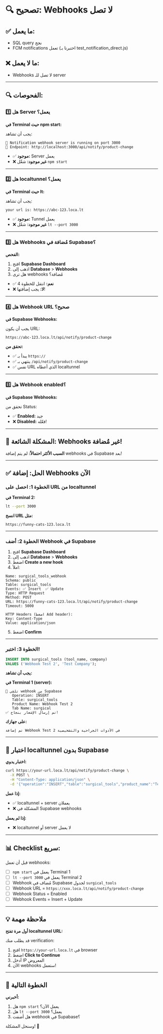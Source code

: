 # 🔍 تصحيح: Webhooks لا تصل

## ✅ ما يعمل:
- SQL query نجح
- FCM notifications تعمل (اختبرنا بـ test_notification_direct.js)

## ❌ ما لا يعمل:
- Webhooks لا تصل للـ server

---

## 🔍 الفحوصات:

### 1️⃣ هل Server يعمل؟

**في Terminal حيث npm start:**

يجب أن تشاهد:
```
🚀 Notification webhook server is running on port 3000
📡 Endpoint: http://localhost:3000/api/notify/product-change
```

- ✅ **موجود:** Server يعمل
- ❌ **غير موجود:** شغّل `npm start`

---

### 2️⃣ هل localtunnel يعمل؟

**في Terminal حيث lt:**

يجب أن تشاهد:
```
your url is: https://abc-123.loca.lt
```

- ✅ **موجود:** Tunnel يعمل
- ❌ **غير موجود:** شغّل `lt --port 3000`

---

### 3️⃣ هل Webhooks مُضافة في Supabase؟

**الفحص:**
1. افتح **Supabase Dashboard**
2. اذهب إلى **Database** > **Webhooks**
3. هل ترى webhooks مُضافة؟

- ✅ **نعم:** انتقل للخطوة 4
- ❌ **لا:** يجب إضافتها!

---

### 4️⃣ هل Webhook URL صحيح؟

**في Supabase Webhooks:**

يجب أن يكون URL:
```
https://abc-123.loca.lt/api/notify/product-change
```

**تحقق من:**
- ✅ يبدأ بـ `https://`
- ✅ ينتهي بـ `/api/notify/product-change`
- ✅ نفس URL الذي أعطاه localtunnel

---

### 5️⃣ هل Webhook enabled؟

**في Supabase Webhooks:**

تحقق من Status:
- ✅ **Enabled:** جيد
- ❌ **Disabled:** فعّله!

---

## 🐛 المشكلة الشائعة: Webhooks غير مُضافة!

**السبب الأكثر احتمالاً:** 
لم يتم إضافة webhooks في Supabase بعد!

---

## ✅ الحل: إضافة Webhooks الآن

### الخطوة 1: احصل على URL من localtunnel

**في Terminal 2:**
```bash
lt --port 3000
```

**انسخ URL مثل:**
```
https://funny-cats-123.loca.lt
```

---

### الخطوة 2: أضف Webhook في Supabase

1. افتح **Supabase Dashboard**
2. اذهب إلى **Database** > **Webhooks**
3. اضغط **Create a new hook**
4. املأ:

```
Name: surgical_tools_webhook
Schema: public
Table: surgical_tools
Events: ✅ Insert  ✅ Update
Type: HTTP Request
Method: POST
URL: https://funny-cats-123.loca.lt/api/notify/product-change
Timeout: 5000

HTTP Headers (اضغط Add header):
Key: Content-Type
Value: application/json
```

5. اضغط **Confirm**

---

### الخطوة 3: اختبر!

```sql
INSERT INTO surgical_tools (tool_name, company)
VALUES ('Webhook Test 2', 'Test Company');
```

**يجب أن تشاهد:**

**في Terminal 1 (server):**
```
📩 تلقي webhook من Supabase
   Operation: INSERT
   Table: surgical_tools
   Product Name: Webhook Test 2
   Tab Name: surgical
✅ تم إرسال الإشعار بنجاح!
```

**على جهازك:**
```
تم إضافة Webhook Test 2 في الأدوات الجراحية والتشخيصية
```

---

## 🧪 اختبار localtunnel بدون Supabase

**اختبار يدوي:**

```bash
curl https://your-url.loca.lt/api/notify/product-change \
  -X POST \
  -H "Content-Type: application/json" \
  -d '{"operation":"INSERT","table":"surgical_tools","product_name":"Test","tab_name":"surgical"}'
```

**إذا عمل:**
- ✅ localtunnel + server يعملان
- ❌ المشكلة في Supabase webhooks

**إذا لم يعمل:**
- ❌ localtunnel أو server لا يعمل

---

## 📊 Checklist سريع:

قبل أن تعمل webhooks:

- [ ] `npm start` يعمل في Terminal 1
- [ ] `lt --port 3000` يعمل في Terminal 2
- [ ] Webhook مُضاف في Supabase لجدول `surgical_tools`
- [ ] Webhook URL = `https://xxx.loca.lt/api/notify/product-change`
- [ ] Webhook Status = Enabled
- [ ] Webhook Events = Insert + Update

---

## 💡 ملاحظة مهمة

**أول مرة تفتح localtunnel URL:**

قد يطلب منك verification:
1. افتح `https://your-url.loca.lt` في browser
2. اضغط **Click to Continue**
3. أدخل IP المعروض
4. الآن webhooks ستعمل!

---

## 🎯 الخطوة التالية

**أخبرني:**
1. هل `npm start` يعمل الآن؟
2. هل `lt --port 3000` يعمل؟
3. هل أضفت webhook في Supabase؟

وسنحل المشكلة! 🚀
